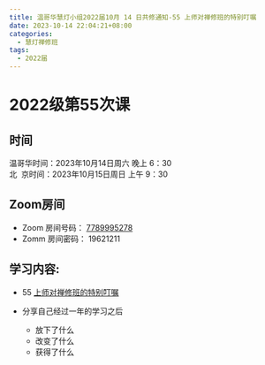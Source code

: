 ```yaml
---
title: 温哥华慧灯小组2022届10月 14 日共修通知-55 上师对禅修班的特别叮嘱
date: 2023-10-14 22:04:21+08:00
categories:
  - 慧灯禅修班
tags:
  - 2022届
---
```

# 2022级第55次课


## 时间


温哥华时间：2023年10月14日周六 晚上 6：30  
北  京时间：2023年10月15日周日 上午 9：30


## Zoom房间


- Zoom 房间号码： [7789995278](https://us02web.zoom.us/j/7789995278?pwd=VjZmbWJFY2k2K0E5RVB2cTNIQmhqUT09)
- Zomm 房间密码： 19621211


## 学习内容:


- 55 [上师对禅修班的特别叮嘱](https://s3.ap-northeast-1.wasabisys.com/hdcx/jmy/%E6%85%A7%E7%81%AF%E7%A6%85%E4%BF%AE%E8%AF%BE/%E6%85%A7%E7%81%AF%E7%A6%85%E4%BF%AE%E8%AF%BE%E7%AC%AC%E4%BA%8C%E5%86%8C/%E4%B8%8A%E5%B8%88%E5%AF%B9%E6%85%A7%E7%81%AF%E7%A6%85%E4%BF%AE%E7%9A%84%E7%89%B9%E5%88%AB%E5%8F%AE%E5%98%B1.mp4)

- 分享自己经过一年的学习之后
  - 放下了什么
  - 改变了什么
  - 获得了什么
